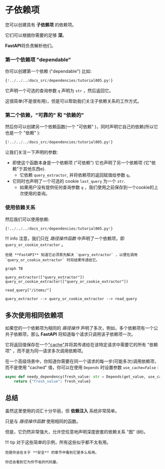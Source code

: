 # 子依赖项

您可以创建具有 **子依赖项** 的依赖项。

它们可以根据你需要的足够 **深**。

**FastAPI**将负责解析他们。

### 第一个依赖项 "dependable"

你可以创建第一个依赖 ("dependable") 比如:

```Python hl_lines="8-9"
{!../../../docs_src/dependencies/tutorial005.py!}
```

它声明一个可选的查询参数 `q` 声明为 `str` ，然后返回它。

这很简单(不是很有用)，但是可以帮助我们关注子依赖关系的工作方式。

### 第二个依赖，"可靠的" 和 "依赖的"

然后你可以创建另一个依赖函数(一个 "可依赖" )，同时声明它自己的依赖(所以它也是一个 "依赖" ):

```Python hl_lines="13"
{!../../../docs_src/dependencies/tutorial005.py!}
```

让我们关注一下声明的参数:

* 即使这个函数本身是一个依赖项 ("可依赖") 它也声明了另一个依赖项 (它"依赖"于其他东西e).
    * 它依赖 `query_extractor`, 并将依赖项的返回赋值给参数 `q`。
* 它同时也声明了一个可选的 cookie `last_query` 为一个 `str`.
    * 如果用户没有提供任何查询参数 `q` ，我们使用之前保存到一个cookie的上次使用的查询。

### 使用依赖关系

然后我们可以使用依赖:

```Python hl_lines="21"
{!../../../docs_src/dependencies/tutorial005.py!}
```

!!! info
    注意，我们只在 *路径操作函数* 中声明了一个依赖项，即 `query_or_cookie_extractor` 。

    但是 **FastAPI** 知道它必须首先解决 `query_extractor` ，以便在调用 `query_or_cookie_extractor` 时将结果传递给它。

```mermaid
graph TB

query_extractor(["query_extractor"])
query_or_cookie_extractor(["query_or_cookie_extractor"])

read_query["/items/"]

query_extractor --> query_or_cookie_extractor --> read_query
```

## 多次使用相同依赖项

如果您的一个依赖项为相同的 *路径操作* 声明了多次，例如，多个依赖项有一个公共子依赖项，那么 **FastAPI** 将知道每个请求只调用该子依赖项一次。

它将返回值保存在一个<abbr title="一个实用程序/系统来存储计算/生成的值，以便重用它们，而不是再次计算它们。">"cache"</abbr>并将其传递给在该特定请求中需要它的所有 "依赖项" ，而不是为同一请求多次调用依赖项。

在一个高级场景中，你知道你需要在同一个请求的每一步(可能多次)调用依赖项，而不是使用 "cached" 值，你可以在使用 `Depends` 时设置参数 `use_cache=False` :

```Python hl_lines="1"
async def needy_dependency(fresh_value: str = Depends(get_value, use_cache=False)):
    return {"fresh_value": fresh_value}
```

## 总结

虽然这里使用的词汇十分华丽，但 **依赖注入** 系统非常简单。

只是与 *路径操作函数* 使用相同的函数。

但是，它仍然非常强大，允许您任意地声明深度嵌套的依赖关系 "图" (树)。

!!! tip
    对于这些简单的示例，所有这些似乎都不太有用。

    但是你会在关于 **安全** 的章节中看到它是多么有用。

    你还会看到它为你节省的代码量。
